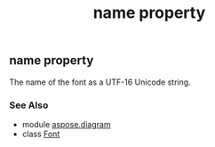 ﻿---
title: name property
second_title: Aspose.Diagram for Python via .NET API References
description: 
type: docs
weight: 60
url: /python-net/aspose.diagram/font/name/
is_root: false
---

## name property


The name of the font as a UTF-16 Unicode string.

### See Also
* module [aspose.diagram](../../)
* class [Font](/diagram/python-net/aspose.diagram/font)
